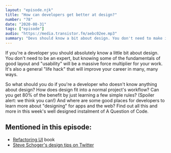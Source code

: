 ```yaml
---
layout: "episode.njk"
title: "How can developers get better at design?"
number: "78"
date: "2020-08-31"
tags: ["episode"]
audio: "https://media.transistor.fm/aebc02ee.mp3"
summary: "Devs should know a bit about design. You don't need to make it beautiful - focus on making it not ugly."
---
```


If you're a developer you should absolutely know a little bit about design. You don't need to be an expert, but knowing some of the fundamentals of good layout and "usability" will be a massive force multiplier for your work. It's also a general "life hack" that will improve your career in many, many ways.

So what should you do if you're a developer who doesn't know anything about design? How does design fit into a normal project's workflow? Can you get 80% of the benefit by just learning a few simple rules? (Spoiler alert: we think you can!) And where are some good places for developers to learn more about "designing" for apps and the web? Find out all this and more in this week's well designed instalment of A Question of Code.

## Mentioned in this episode:

* [Refactoring UI](https://refactoringui.com/) book
* [Steve Schoger's design tips on Twitter](https://twitter.com/i/events/994601867987619840)
